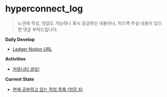 # hyperconnect_log

> 노션에 작성, 댓글도 가능하니 혹시 궁금하신 내용이나, 피드백 주실 내용이 있으면 댓글 부탁드립니다.

__Daily Develop__

* [Ledger Notion URL](https://www.notion.so/wnsgml972/Daily-Log-In-Hyperconnect-4c2d65be6e56444fbbe14c31432f8a34)

__Activities__

* [커뮤니티 글또!](https://www.notion.so/ac5b18a482fb4df497d4e8257ad4d516)

__Current State__

* [현재 공부하고 있는 작업 목록 (업무 X)](https://www.notion.so/wnsgml972/107c8e481df64e26a488053ab1ab4030?v=bf738876c6704108aeeda7ebbca6d66d)
